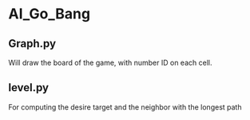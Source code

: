 # AI_Go_Bang

## Graph.py
Will draw the board of the game, with number ID on each cell.

## level.py
For computing the desire target and the neighbor with the longest path 
